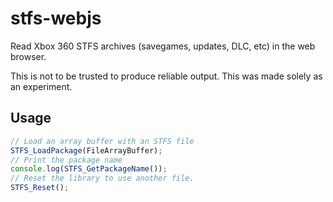 # stfs-webjs

Read Xbox 360 STFS archives (savegames, updates, DLC, etc) in the web browser.

This is not to be trusted to produce reliable output. This was made solely as an experiment.

## Usage

```js
// Load an array buffer with an STFS file
STFS_LoadPackage(FileArrayBuffer);
// Print the package name
console.log(STFS_GetPackageName());
// Reset the library to use another file.
STFS_Reset();
```